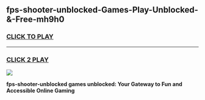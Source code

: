 
## fps-shooter-unblocked-Games-Play-Unblocked-&-Free-mh9h0
<h3>
<a href="https://premium76.site?title=fps-shooter-unblocked&ref=24A">CLICK TO PLAY</a></h3>
<hr>

<h3>
<a href="https://premium76.site?title=fps-shooter-unblocked&ref=24A">CLICK 2 PLAY</a>
  
</h3>

<a href="https://premium76.site?title=fps-shooter-unblocked&ref=24A"><img src="https://clearcache.store/games.png"></a>


**fps-shooter-unblocked games unblocked: Your Gateway to Fun and Accessible Online Gaming**
